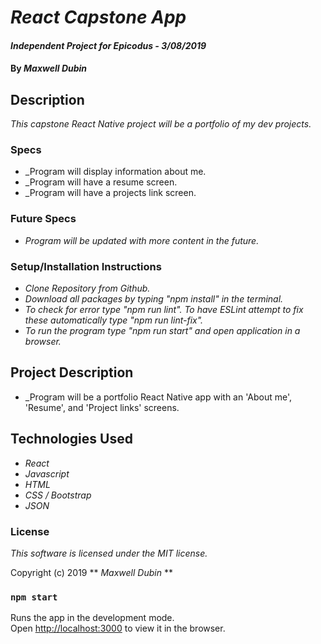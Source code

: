# _React Capstone App_

#### _Independent Project for Epicodus - 3/08/2019_

#### By _**Maxwell Dubin**_

## Description

_This capstone React Native project will be a portfolio of my dev projects._

### Specs

- _Program will display information about me.
- _Program will have a resume screen.
- _Program will have a projects link screen.

### Future Specs
- _Program will be updated with more content in the future._

### Setup/Installation Instructions
- _Clone Repository from Github._
- _Download all packages by typing "npm install" in the terminal._
- _To check for error type "npm run lint". To have ESLint attempt to fix these automatically type "npm run lint-fix"._
- _To run the program type "npm run start" and open application in a browser._

## Project Description

- _Program will be a portfolio React Native app with an 'About me', 'Resume', and 'Project links' screens.

## Technologies Used

- _React_
- _Javascript_
- _HTML_
- _CSS / Bootstrap_
- _JSON_

### License

_This software is licensed under the MIT license._

Copyright (c) 2019 ** _Maxwell Dubin_ **

### `npm start`

Runs the app in the development mode.<br>
Open [http://localhost:3000](http://localhost:3000) to view it in the browser.


